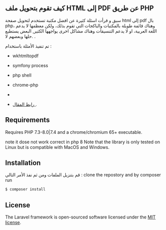 
## كيف تقوم بتحويل ملف HTML إلى PDF عن طريق PHP 

سبق و قرأت اسئلة كثيرة  عن افضل مكتبة تستخدم لتحويل صفحة html إلى  pdf بال php، وهناك قائمة طويلة بالمكتبات والباكجات التي تقوم بذلك، ولكن معظمها لا يدعم اللغة العربية، او لا يدعم التنسيقات وهناك مشاكل اخرى يواجهها الكثير, البعض يستطيع حلها وبعضهم لا. .

 تم  تنفيذ الأمثلة باستخدام  : 
 - wkhtmltopdf 
 - symfony process
 - php shell
 - chrome-php
 - 

- [رابط المقال ](https://droub.net/blog/post/%D9%83%D9%8A%D9%81-%D8%AA%D9%82%D9%88%D9%85-%D8%A8%D8%AA%D8%AD%D9%88%D9%8A%D9%84-%D9%85%D9%84%D9%81-html-%D8%A5%D9%84%D9%89-pdf-%D8%B9%D9%86-%D8%B7%D8%B1%D9%8A%D9%82-php).

## Requirements

Requires PHP 7.3-8.0|7.4 and a chrome/chromium 65+ executable.

note it dose not work correct in php 8
Note that the library is only tested on Linux but is compatible with MacOS and Windows.

## Installation

قم  بتنزيل الملفات ومن ثم نفذ  الأمر التالي : 
clone the repostory and by composer run 

```bash
$ composer install
```

## License

The Laravel framework is open-sourced software licensed under the [MIT license](https://opensource.org/licenses/MIT).
